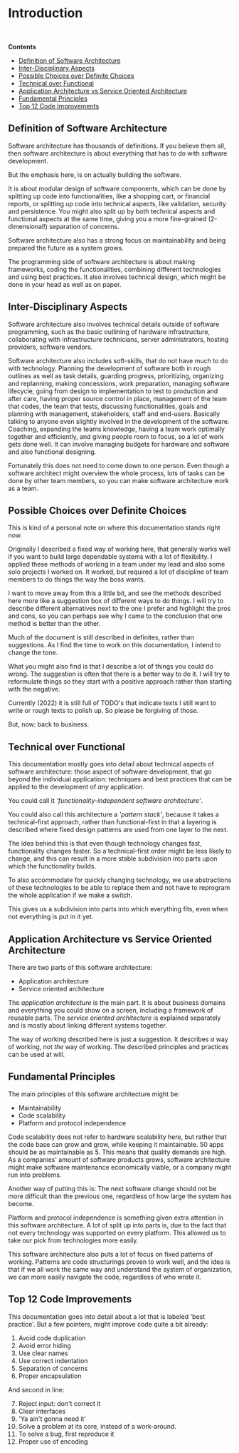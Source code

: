 ﻿Introduction
============

<br/>

__Contents__

- [Definition of Software Architecture](#definition-of-software-architecture)
- [Inter-Disciplinary Aspects](#inter-disciplinary-aspects)
- [Possible Choices over Definite Choices](#possible-choices-over-definite-choices)
- [Technical over Functional](#technical-over-functional)
- [Application Architecture vs Service Oriented Architecture](#application-architecture-vs-service-oriented-architecture)
- [Fundamental Principles](#fundamental-principles)
- [Top 12 Code Improvements](#top-12-code-improvements)


Definition of Software Architecture
-----------------------------------

Software architecture has thousands of definitions. If you believe them all, then software architecture is about everything that has to do with software development.

But the emphasis here, is on actually building the software.

It is about modular design of software components, which can be done by splitting up code into functionalities, like a shopping cart, or financial reports, or splitting up code into technical aspects, like validation, security and persistence. You might also split up by both technical aspects and functional aspects at the same time, giving you a more fine-grained (2-dimensional!) separation of concerns.

Software architecture also has a strong focus on maintainability and being prepared the future as a system grows.

The programming side of software architecture is about making frameworks, coding the functionalities, combining different technologies and using best practices. It also involves technical design, which might be done in your head as well as on paper.


Inter-Disciplinary Aspects
--------------------------

Software architecture also involves technical details outside of software programming, such as the basic outlining of hardware infrastructure, collaborating with infrastructure technicians, server administrators, hosting providers, software vendors.

Software architecture also includes soft-skills, that do not have much to do with technology. Planning the development of software both in rough outlines as well as task details, guarding progress, prioritizing, organizing and replanning, making concessions, work preparation, managing software lifecycle, going from design to implementation to test to production and after care, having proper source control in place, management of the team that codes, the team that tests, discussing functionalities, goals and planning with management, stakeholders, staff and end-users. Basically talking to anyone even slightly involved in the development of the software. Coaching, expanding the teams knowledge, having a team work optimally together and efficiently, and giving people room to focus, so a lot of work gets done well. It can involve managing budgets for hardware and software and also functional designing.

Fortunately this does not need to come down to one person. Even though a software architect might overview the whole process, lots of tasks can be done by other team members, so you can make software architecture work as a team.


Possible Choices over Definite Choices
--------------------------------------

This is kind of a personal note on where this documentation stands right now.

Originally I described a fixed way of working here, that generally works well if you want to build large dependable systems with a lot of flexibility. I applied these methods of working in a team under my lead and also some solo projects I worked on. It worked, but required a lot of discipline of team members to do things the way the boss wants.

I want to move away from this a little bit, and see the methods described here more like a suggestion box of different ways to do things. I will try to describe different alternatives next to the one I prefer and highlight the pros and cons, so you can perhaps see why I came to the conclusion that one method is better than the other.

Much of the document is still described in definites, rather than suggestions. As I find the time to work on this documentation, I intend to change the tone.

What you might also find is that I describe a lot of things you could do wrong. The suggestion is often that there is a better way to do it. I will try to reformulate things so they start with a positive approach rather than starting with the negative.

Currently (2022) it is still full of TODO's that indicate texts I still want to write or rough texts to polish up. So please be forgiving of those.

But, now: back to business.


Technical over Functional
-------------------------

This documentation mostly goes into detail about technical aspects of software architecture: those aspect of software development, that go beyond the individual application: techniques and best practices that can be applied to the development of *any* application.

You could call it *'functionality-independent software architecture'*.

You could also call this architecture a *'pattern stack'*, because it takes a technical-first approach, rather than functional-first in that a layering is described where fixed design patterns are used from one layer to the next.

The idea behind this is that even though technology changes fast, functionality changes faster. So a technical-first order might be less likely to change, and this can result in a more stable subdivision into parts upon which the functionality builds.

To also accommodate for quickly changing technology, we use abstractions of these technologies to be able to replace them and not have to reprogram the whole application if we make a switch.

This gives us a subdivision into parts into which everything fits, even when not everything is put in it yet.


Application Architecture vs Service Oriented Architecture
------------------------------------------------

There are two parts of this software architecture:

- Application architecture
- Service oriented architecture

The *application architecture* is the main part. It is about business domains and everything you could show on a screen, including a framework of reusable parts. The *service oriented architecture* is explained separately and is mostly about linking different systems together.

The way of working described here is just a suggestion. It describes *a* way of working, not *the* way of working. The described principles and practices can be used at will.


Fundamental Principles
----------------------

The main principles of this software architecture might be:

- Maintainability
- Code scalability
- Platform and protocol independence

Code scalability does not refer to hardware scalability here, but rather that the code base can grow and grow, while keeping it maintainable. 50 apps should be as maintainable as 5. This means that quality demands are high. As a companies' amount of software products grows, software architecture might make software maintenance economically viable, or a company might run into problems.

Another way of putting this is: The next software change should not be more difficult than the previous one, regardless of how large the system has become.

Platform and protocol independence is something given extra attention in this software architecture. A lot of split up into parts is, due to the fact that not every technology was supported on every platform. This allowed us to take our pick from technologies more easily.

This software architecture also puts a lot of focus on fixed patterns of working. Patterns are code structurings proven to work well, and the idea is that if we all work the same way and understand the system of organization, we can more easily navigate the code, regardless of who wrote it.


Top 12 Code Improvements
------------------------

This documentation goes into detail about a lot that is labeled 'best practice'. But a few pointers,  might improve code quite a bit already:

1. Avoid code duplication
2. Avoid error hiding
3. Use clear names
4. Use correct indentation
5. Separation of concerns
6. Proper encapsulation

And second in line:

7. Reject input: don't correct it
8. Clear interfaces
9. 'Ya ain't gonna need it'
10. Solve a problem at its core, instead of a work-around.
11. To solve a bug, first reproduce it
12. Proper use of encoding
